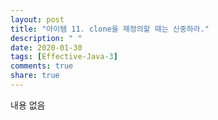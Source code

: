 ```yaml
---
layout: post
title: "아이템 11. clone을 재정의할 때는 신중하라."
description: " "
date: 2020-01-30
tags: [Effective-Java-3]
comments: true
share: true
---
```



내용 없음 